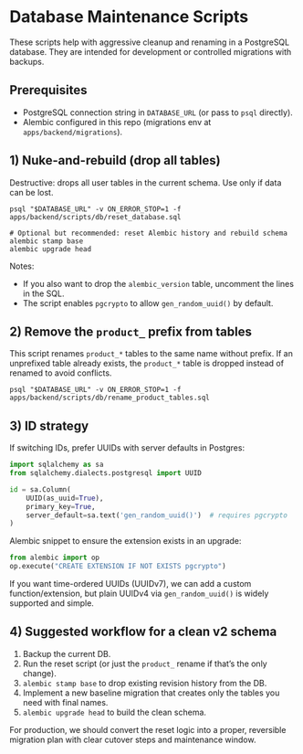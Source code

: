 # Database Maintenance Scripts

These scripts help with aggressive cleanup and renaming in a PostgreSQL database. They are intended for development or controlled migrations with backups.

## Prerequisites

- PostgreSQL connection string in `DATABASE_URL` (or pass to `psql` directly).
- Alembic configured in this repo (migrations env at `apps/backend/migrations`).

## 1) Nuke-and-rebuild (drop all tables)

Destructive: drops all user tables in the current schema. Use only if data can be lost.

```
psql "$DATABASE_URL" -v ON_ERROR_STOP=1 -f apps/backend/scripts/db/reset_database.sql

# Optional but recommended: reset Alembic history and rebuild schema
alembic stamp base
alembic upgrade head
```

Notes:

- If you also want to drop the `alembic_version` table, uncomment the lines in the SQL.
- The script enables `pgcrypto` to allow `gen_random_uuid()` by default.

## 2) Remove the `product_` prefix from tables

This script renames `product_*` tables to the same name without prefix. If an unprefixed table already exists, the `product_*` table is dropped instead of renamed to avoid conflicts.

```
psql "$DATABASE_URL" -v ON_ERROR_STOP=1 -f apps/backend/scripts/db/rename_product_tables.sql
```

## 3) ID strategy

If switching IDs, prefer UUIDs with server defaults in Postgres:

```python
import sqlalchemy as sa
from sqlalchemy.dialects.postgresql import UUID

id = sa.Column(
    UUID(as_uuid=True),
    primary_key=True,
    server_default=sa.text('gen_random_uuid()')  # requires pgcrypto
)
```

Alembic snippet to ensure the extension exists in an upgrade:

```python
from alembic import op
op.execute("CREATE EXTENSION IF NOT EXISTS pgcrypto")
```

If you want time-ordered UUIDs (UUIDv7), we can add a custom function/extension, but plain UUIDv4 via `gen_random_uuid()` is widely supported and simple.

## 4) Suggested workflow for a clean v2 schema

1. Backup the current DB.
2. Run the reset script (or just the `product_` rename if that’s the only change).
3. `alembic stamp base` to drop existing revision history from the DB.
4. Implement a new baseline migration that creates only the tables you need with final names.
5. `alembic upgrade head` to build the clean schema.

For production, we should convert the reset logic into a proper, reversible migration plan with clear cutover steps and maintenance window.

